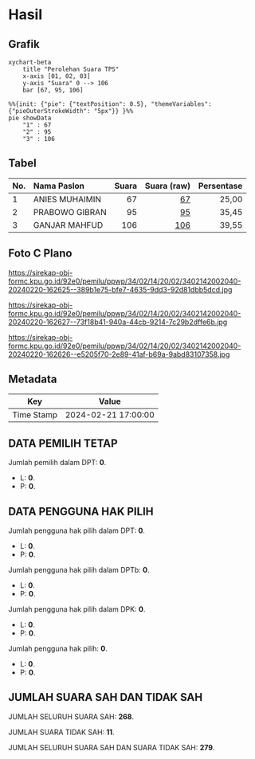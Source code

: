 # Hasil

## Grafik

```mermaid
xychart-beta
    title "Perolehan Suara TPS"
    x-axis [01, 02, 03]
    y-axis "Suara" 0 --> 106
    bar [67, 95, 106]
```

```mermaid
%%{init: {"pie": {"textPosition": 0.5}, "themeVariables": {"pieOuterStrokeWidth": "5px"}} }%%
pie showData
    "1" : 67
    "2" : 95
    "3" : 106
```

## Tabel

| No. | Nama Paslon    | Suara | Suara (raw) | Persentase |
|:--- |:-------------- | -----:| -----------:| ----------:|
| 1   | ANIES MUHAIMIN | 67    | [67][p-1]   | 25,00      |
| 2   | PRABOWO GIBRAN | 95    | [95][p-2]   | 35,45      |
| 3   | GANJAR MAHFUD  | 106   | [106][p-3]  | 39,55      |


[p-1]: https://github.com/gigit-pemilu/pemilu-2024-34-di-yogyakarta/blob/main/pilpres/hitung-suara/sub/34-di-yogyakarta/sub/02-bantul/sub/14-piyungan/sub/2002-srimulyo/sub/040-tps/sub/paslon-1.txt
[p-2]: https://github.com/gigit-pemilu/pemilu-2024-34-di-yogyakarta/blob/main/pilpres/hitung-suara/sub/34-di-yogyakarta/sub/02-bantul/sub/14-piyungan/sub/2002-srimulyo/sub/040-tps/sub/paslon-2.txt
[p-3]: https://github.com/gigit-pemilu/pemilu-2024-34-di-yogyakarta/blob/main/pilpres/hitung-suara/sub/34-di-yogyakarta/sub/02-bantul/sub/14-piyungan/sub/2002-srimulyo/sub/040-tps/sub/paslon-3.txt

## Foto C Plano

https://sirekap-obj-formc.kpu.go.id/92e0/pemilu/ppwp/34/02/14/20/02/3402142002040-20240220-162625--389b1e75-bfe7-4635-9dd3-92d81dbb5dcd.jpg

https://sirekap-obj-formc.kpu.go.id/92e0/pemilu/ppwp/34/02/14/20/02/3402142002040-20240220-162627--73f18b41-940a-44cb-9214-7c29b2dffe6b.jpg

https://sirekap-obj-formc.kpu.go.id/92e0/pemilu/ppwp/34/02/14/20/02/3402142002040-20240220-162626--e5205f70-2e89-41af-b69a-9abd83107358.jpg


## Metadata

| Key        | Value               |
| ---------- | ------------------- |
| Time Stamp | 2024-02-21 17:00:00 |


## DATA PEMILIH TETAP

Jumlah pemilih dalam DPT: **0**.
 * L: **0**.
 * P: **0**.

## DATA PENGGUNA HAK PILIH

Jumlah pengguna hak pilih dalam DPT: **0**.
 * L: **0**.
 * P: **0**.

Jumlah pengguna hak pilih dalam DPTb: **0**.
 * L: **0**.
 * P: **0**.

Jumlah pengguna hak pilih dalam DPK: **0**.
 * L: **0**.
 * P: **0**.

Jumlah pengguna hak pilih: **0**.
 * L: **0**.
 * P: **0**.

## JUMLAH SUARA SAH DAN TIDAK SAH

JUMLAH SELURUH SUARA SAH: **268**.

JUMLAH SUARA TIDAK SAH: **11**.

JUMLAH SELURUH SUARA SAH DAN SUARA TIDAK SAH: **279**.


